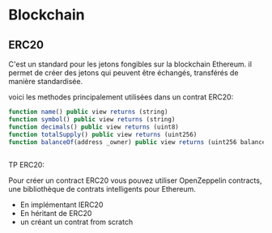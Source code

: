 # Blockchain 


## ERC20

C'est un standard pour les jetons fongibles sur la blockchain Ethereum. il permet de créer des jetons qui peuvent être échangés, transférés de manière standardisée.

voici les methodes principalement utilisées dans un contrat ERC20:

```js
function name() public view returns (string)
function symbol() public view returns (string)
function decimals() public view returns (uint8)
function totalSupply() public view returns (uint256)
function balanceOf(address _owner) public view returns (uint256 balance)
 
```

TP ERC20: 

Pour créer un contract ERC20 vous pouvez utiliser OpenZeppelin contracts, une bibliothèque de contrats intelligents pour Ethereum.

- En implémentant IERC20
- En héritant de ERC20
- un créant un contrat from scratch

